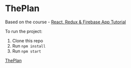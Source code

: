 # ThePlan
Based on the course - [React, Redux & Firebase App Tutorial](https://youtu.be/Oi4v5uxTY5o)

To run the project:

1. Clone this repo
2. Run `npm install`
3. Run `npm start`

[ThePlan](https://stan-plan.firebaseapp.com/signin)
